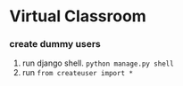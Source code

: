 # Virtual Classroom


### create dummy users
1. run django shell. ```python manage.py shell```
2. run ```from createuser import *```